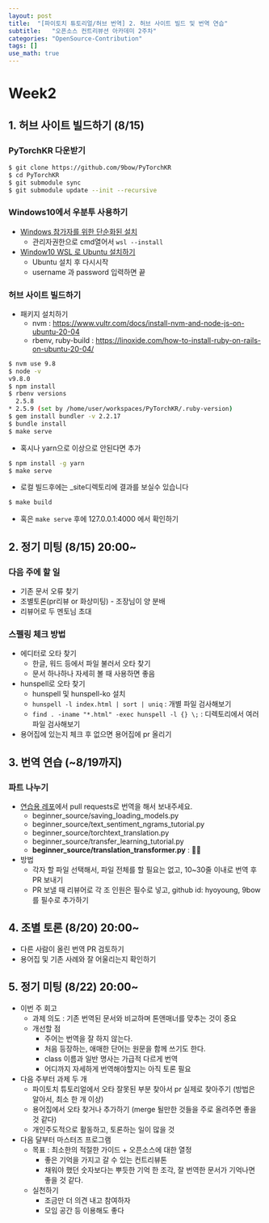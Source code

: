 ```yaml
---
layout: post
title:  "[파이토치 튜토리얼/허브 번역] 2. 허브 사이트 빌드 및 번역 연습"
subtitle:   "오픈소스 컨트리뷰션 아카데미 2주차"
categories: "OpenSource-Contribution"
tags: []
use_math: true
---
```


# Week2

## 1. 허브 사이트 빌드하기 (8/15)

### PyTorchKR 다운받기

```bash
$ git clone https://github.com/9bow/PyTorchKR
$ cd PyTorchKR
$ git submodule sync
$ git submodule update --init --recursive
```

### Windows10에서 우분투 사용하기

- [Windows 참가자를 위한 단순화된 설치](https://docs.microsoft.com/ko-kr/windows/wsl/install-win10#simplified-installation-for-windows-insiders)
  - 관리자권한으로 cmd열어서 `wsl --install`
- [Window10 WSL 로 Ubuntu 설치하기](https://videocube.tistory.com/entry/Window10에서-Ubuntu-설치하기)
  - Ubuntu 설치 후 다시시작
  - username 과 password 입력하면 끝

### 허브 사이트 빌드하기

- 패키지 설치하기
  - nvm : https://www.vultr.com/docs/install-nvm-and-node-js-on-ubuntu-20-04
  - rbenv, ruby-build : https://linoxide.com/how-to-install-ruby-on-rails-on-ubuntu-20-04/

```bash
$ nvm use 9.8
$ node -v
v9.8.0
$ npm install
$ rbenv versions
  2.5.8
* 2.5.9 (set by /home/user/workspaces/PyTorchKR/.ruby-version)
$ gem install bundler -v 2.2.17
$ bundle install
$ make serve
```

* 혹시나 yarn으로 이상으로 안된다면 추가

```bash
$ npm install -g yarn
$ make serve
```

* 로컬 빌드후에는 _site디렉토리에 결과를 보실수 있습니다

```bash
$ make build
```

* 혹은 `make serve` 후에 127.0.0.1:4000 에서 확인하기

## 2. 정기 미팅 (8/15) 20:00~

### 다음 주에 할 일

* 기존 문서 오류 찾기
* 조별토론(pr리뷰 or 화상미팅) - 조장님이 양 분배
* 리뷰어로 두 멘토님 초대

### 스펠링 체크 방법

* 에디터로 오타 찾기
  * 한글, 워드 등에서 파일 불러서 오타 찾기
  * 문서 하나하나 자세히 볼 때 사용하면 좋음
* hunspell로 오타 찾기
  * hunspell 및 hunspell-ko 설치
  * `hunspell -l index.html | sort | uniq` : 개별 파일 검사해보기
  * `find . -iname "*.html" -exec hunspell -l {} \;` : 디렉토리에서 여러 파일 검사해보기
* 용어집에 있는지 체크 후 없으면 용어집에 pr 올리기

## 3. 번역 연습 (~8/19까지)

### 파트 나누기

* [연습용 레포](https://github.com/hyoyoung/PyTorch-tutorials-kr-exercise)에서 pull requests로 번역을 해서 보내주세요.
  * beginner_source/saving_loading_models.py
  * beginner_source/text_sentiment_ngrams_tutorial.py
  * beginner_source/torchtext_translation.py
  * beginner_source/transfer_learning_tutorial.py
  * **beginner_source/translation_transformer.py** : 🙋‍♀️
* 방법
  * 각자 할 파일 선택해서, 파일 전체를 할 필요는 없고, 10~30줄 이내로 번역 후 PR 보내기
  * PR 보낼 때 리뷰어로 각 조 인원은 필수로 넣고, github id: hyoyoung, 9bow 를 필수로 추가하기

## 4. 조별 토론 (8/20) 20:00~

- 다른 사람이 올린 번역 PR 검토하기
- 용어집 및 기존 사례와 잘 어울리는지 확인하기

## 5. 정기 미팅 (8/22) 20:00~

* 이번 주 회고
  * 과제 의도 : 기존 번역된 문서와 비교하며 톤앤매너를 맞추는 것이 중요
  * 개선할 점
    * 주어는 번역을 잘 하지 않는다.
    * 처음 등장하는, 애매한 단어는 원문을 함께 쓰기도 한다.
    * class 이름과 일반 명사는 가급적 다르게 번역
    * 어디까지 자세하게 번역해야할지는 아직 토론 필요
* 다음 주부터 과제 두 개
  * 파이토치 튜토리얼에서 오타 잘못된 부분 찾아서 pr 실제로 찾아주기 (방법은 알아서, 최소 한 개 이상)
  * 용어집에서 오타 찾거나 추가하기 (merge 될만한 것들을 주로 올려주면 좋을 것 같다)
  * 개인주도적으로 활동하고, 토론하는 일이 많을 것
* 다음 달부터 마스터즈 프로그램
  * 목표 : 최소한의 적절한 가이드 + 오픈소스에 대한 열정
    * 좋은 기억을 가지고 갈 수 있는 컨트리뷰톤
    * 채워야 했던 숫자보다는 뿌듯한 기억 한 조각, 잘 번역한 문서가 기억나면 좋을 것 같다.
  * 실천하기
    * 조금만 더 의견 내고 참여하자
    * 모임 공간 등 이용해도 좋다

